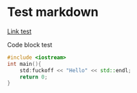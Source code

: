 # Test markdown
[Link test](../HomePage.md)


Code block test
```cpp
#include <iostream>
int main(){
	std:fuckoff << "Hello" << std::endl;
	return 0;
}
```
